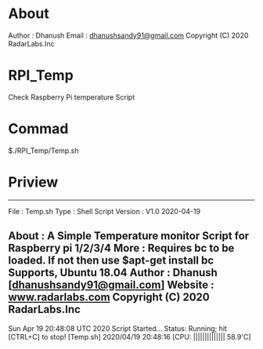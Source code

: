 # About
Author  : Dhanush
Email   : dhanushsandy91@gmail.com
Copyright (C) 2020 RadarLabs.Inc

# RPI_Temp
Check Raspberry Pi temperature Script

# Commad
$./RPI_Temp/Temp.sh

# Priview
--------------------------------------------------------------------------
File    : Temp.sh
Type    : Shell Script
Version : V1.0 2020-04-19

About   : A Simple Temperature monitor Script for Raspberry pi 1/2/3/4
More    : Requires bc to be loaded. If not then use $apt-get install bc
 Supports, Ubuntu 18.04
Author  : Dhanush [dhanushsandy91@gmail.com]
Website : www.radarlabs.com
Copyright (C) 2020 RadarLabs.Inc
--------------------------------------------------------------------------
Sun Apr 19 20:48:08 UTC 2020 Script Started...
Status: Running; hit [CTRL+C] to stop!
[Temp.sh] 2020/04/19 20:48:16 [CPU: ||||||||||||||            58.9'C]
